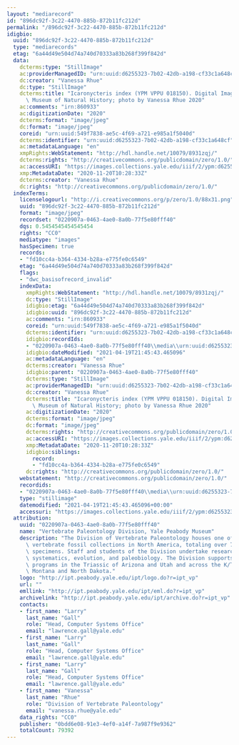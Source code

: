 ```yaml
---
layout: "mediarecord"
id: "896dc92f-3c22-4470-885b-872b11fc212d"
permalink: "/896dc92f-3c22-4470-885b-872b11fc212d"
idigbio:
  uuid: "896dc92f-3c22-4470-885b-872b11fc212d"
  type: "mediarecords"
  etag: "6a44d49e504d74a740d70333a83b268f399f842d"
  data:
    dcterms:type: "StillImage"
    ac:providerManagedID: "urn:uuid:d6255323-7b02-42db-a198-cf33c1a648cf"
    dc:creator: "Vanessa Rhue"
    dc:type: "StillImage"
    dcterms:title: "Icaronycteris index (YPM VPPU 018150). Digital Image: Yale Peabody\
      \ Museum of Natural History; photo by Vanessa Rhue 2020"
    ac:comments: "irn:860933"
    ac:digitizationDate: "2020"
    dcterms:format: "image/jpeg"
    dc:format: "image/jpeg"
    coreid: "urn:uuid:549f7838-ae5c-4f69-a721-e985a1f5040d"
    dcterms:identifier: "urn:uuid:d6255323-7b02-42db-a198-cf33c1a648cf"
    ac:metadataLanguage: "en"
    xmpRights:WebStatement: "http://hdl.handle.net/10079/8931zqj/"
    dcterms:rights: "http://creativecommons.org/publicdomain/zero/1.0/"
    ac:accessURI: "https://images.collections.yale.edu/iiif/2/ypm:d6255323-7b02-42db-a198-cf33c1a648cf/full/!1920,1920/0/default.jpg"
    xmp:MetadataDate: "2020-11-20T10:28:33Z"
    dcterms:creator: "Vanessa Rhue"
    dc:rights: "http://creativecommons.org/publicdomain/zero/1.0/"
  indexTerms:
    licenselogourl: "http://i.creativecommons.org/p/zero/1.0/88x31.png"
    uuid: "896dc92f-3c22-4470-885b-872b11fc212d"
    format: "image/jpeg"
    recordset: "0220907a-0463-4ae0-8a0b-77f5e80fff40"
    dqs: 0.5454545454545454
    rights: "CC0"
    mediatype: "images"
    hasSpecimen: true
    records:
    - "fd10cc4a-b364-4334-b28a-e775fe0c6549"
    etag: "6a44d49e504d74a740d70333a83b268f399f842d"
    flags:
    - "dwc_basisofrecord_invalid"
    indexData:
      xmpRights:WebStatement: "http://hdl.handle.net/10079/8931zqj/"
      dc:type: "StillImage"
      idigbio:etag: "6a44d49e504d74a740d70333a83b268f399f842d"
      idigbio:uuid: "896dc92f-3c22-4470-885b-872b11fc212d"
      ac:comments: "irn:860933"
      coreid: "urn:uuid:549f7838-ae5c-4f69-a721-e985a1f5040d"
      dcterms:identifier: "urn:uuid:d6255323-7b02-42db-a198-cf33c1a648cf"
      idigbio:recordIds:
      - "0220907a-0463-4ae0-8a0b-77f5e80fff40\\media\\urn:uuid:d6255323-7b02-42db-a198-cf33c1a648cf"
      idigbio:dateModified: "2021-04-19T21:45:43.465096"
      ac:metadataLanguage: "en"
      dcterms:creator: "Vanessa Rhue"
      idigbio:parent: "0220907a-0463-4ae0-8a0b-77f5e80fff40"
      dcterms:type: "StillImage"
      ac:providerManagedID: "urn:uuid:d6255323-7b02-42db-a198-cf33c1a648cf"
      dc:creator: "Vanessa Rhue"
      dcterms:title: "Icaronycteris index (YPM VPPU 018150). Digital Image: Yale Peabody\
        \ Museum of Natural History; photo by Vanessa Rhue 2020"
      ac:digitizationDate: "2020"
      dcterms:format: "image/jpeg"
      dc:format: "image/jpeg"
      dcterms:rights: "http://creativecommons.org/publicdomain/zero/1.0/"
      ac:accessURI: "https://images.collections.yale.edu/iiif/2/ypm:d6255323-7b02-42db-a198-cf33c1a648cf/full/!1920,1920/0/default.jpg"
      xmp:MetadataDate: "2020-11-20T10:28:33Z"
      idigbio:siblings:
        record:
        - "fd10cc4a-b364-4334-b28a-e775fe0c6549"
      dc:rights: "http://creativecommons.org/publicdomain/zero/1.0/"
    webstatement: "http://creativecommons.org/publicdomain/zero/1.0/"
    recordids:
    - "0220907a-0463-4ae0-8a0b-77f5e80fff40\\media\\urn:uuid:d6255323-7b02-42db-a198-cf33c1a648cf"
    type: "stillimage"
    datemodified: "2021-04-19T21:45:43.465096+00:00"
    accessuri: "https://images.collections.yale.edu/iiif/2/ypm:d6255323-7b02-42db-a198-cf33c1a648cf/full/!1920,1920/0/default.jpg"
  attribution:
    uuid: "0220907a-0463-4ae0-8a0b-77f5e80fff40"
    name: "Vertebrate Paleontology Division, Yale Peabody Museum"
    description: "The Division of Vertebrate Paleontology houses one of the most important\
      \ vertebrate fossil collections in North America, totaling over 70,000 cataloged\
      \ specimens. Staff and students of the Division undertake research in vertebrate\
      \ systematics, evolution, and paleobiology. The Division supports field collecting\
      \ programs in the Triassic of Arizona and Utah and across the K/T boundary in\
      \ Montana and North Dakota."
    logo: "http://ipt.peabody.yale.edu/ipt/logo.do?r=ipt_vp"
    url: ""
    emllink: "http://ipt.peabody.yale.edu/ipt/eml.do?r=ipt_vp"
    archivelink: "http://ipt.peabody.yale.edu/ipt/archive.do?r=ipt_vp"
    contacts:
    - first_name: "Larry"
      last_name: "Gall"
      role: "Head, Computer Systems Office"
      email: "lawrence.gall@yale.edu"
    - first_name: "Larry"
      last_name: "Gall"
      role: "Head, Computer Systems Office"
      email: "lawrence.gall@yale.edu"
    - first_name: "Larry"
      last_name: "Gall"
      role: "Head, Computer Systems Office"
      email: "lawrence.gall@yale.edu"
    - first_name: "Vanessa"
      last_name: "Rhue"
      role: "Division of Vertebrate Paleontology"
      email: "vanessa.rhue@yale.edu"
    data_rights: "CC0"
    publisher: "0bdd6e08-91e3-4ef0-a14f-7a987f9e9362"
    totalCount: 79392
---
```

